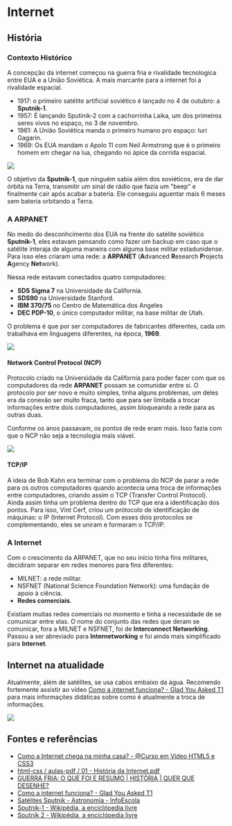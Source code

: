 # Internet

## História

### Contexto Histórico

A concepção da internet começou na guerra fria e rivalidade tecnologica entre EUA e a União Soviética. A mais marcante para a internet foi a rivalidade espacial.

* 1917: o primeiro satélite artificial soviético é lançado no 4 de outubro: a **Sputnik-1**.
* 1957: É lançando Sputinik-2 com a cachorrinha Laika, um dos primeiros seres vivos no espaço, no 3 de novembro.
* 1961: A União Soviética manda o primeiro humano pro espaço: Iuri Gagarin.
* 1969: Os EUA mandam o Apolo 11 com Neil Armstrong que é o primeiro homem em chegar na lua, chegando no ápice da corrida espacial.

<img src="https://www.infoescola.com/wp-content/uploads/2012/02/sputnik.jpg">

O objetivo da **Sputnik-1**, que ninguém sabia além dos soviéticos, era de dar órbita na Terra, transmitir um sinal de rádio que fazia um "beep" e finalmente cair após acabar a bateria. Ele conseguiu aguentar mais 6 meses sem bateria orbitando a Terra.

### A ARPANET

No medo do desconhcimento dos EUA na frente do satélite soviético **Sputnik-1**, eles estavam pensando como fazer um backup em caso que o satélite interaja de alguma maneira com alguma base militar estadunidense. Para isso eles criaram uma rede: a **ARPANET** (**A**dvanced **R**esearch **P**rojects **A**gency **Net**work).

Nessa rede estavam conectados quatro computadores:
* **SDS Sigma 7** na Universidade da California.
* **SDS90** na Universidade Stanford.
* **IBM 370/75** no Centro de Matemática dos Angeles
* **DEC PDP-10**, o único computador militar, na base militar de Utah.

O problema é que por ser computadores de fabricantes diferentes, cada um trabalhava em linguagens diferentes, na época, **1969**.

<img src="https://olhardigital.com.br/uploads/acervo_imagens/2019/10/20191024161532.jpg">

#### Network Control Protocol (NCP)

Protocolo criado na Universidade da California para poder fazer com que os computadores da rede **ARPANET** possam se comunidar entre si.
O protocolo por ser novo e muito simples, tinha alguns problemas, um deles era da conexão ser muito fraca, tanto que para ser limitada a trocar informações entre dois computadores, assim bloqueando a rede para as outras duas.

Conforme os anos passavam, os pontos de rede eram mais. Isso fazia com que o NCP não seja a tecnologia mais viável.

<img src="https://www.poftut.com/wp-content/uploads/2019/09/img_5d7a2640d6e1d.png">

#### TCP/IP

A ideia de Bob Kahn era terminar com o problema do NCP de parar a rede para os outros computadores quando acontecia uma troca de informações entre computadores, criando assim o TCP (Transfer Control Protocol). Ainda assim tinha um problema dentro do TCP que era a identificação dos pontos. Para isso, Vint Cerf, criou um prótocolo de identificação de máquinas: o IP (Internet Protocol).
Com esses dois protocolos se complementando, eles se uniram e formaram o TCP/IP.

### A Internet

Com o crescimento da ARPANET, que no seu início tinha fins militares, decidiram separar em redes menores para fins diferentes:
* MILNET: a rede militar.
* NSFNET (National Science Foundation Network): uma fundação de apoio à ciência.
* **Redes comerciais**.

Existiam muitas redes comerciais no momento e tinha a necessidade de se comunicar entre elas. O nome do conjunto das redes que deram se comunicar, fora a MILNET e NSFNET, foi de **Interconnect Networking**. Passou a ser abreviado para **Internetworking** e foi ainda mais simplificado para **Internet**.

## Internet na atualidade

Atualmente, além de satélites, se usa cabos embaixo da água. Recomendo fortemente assistir ao vídeo [Como a internet funciona? - Glad You Asked T1](https://www.youtube.com/watch?v=TNQsmPf24go&ab_channel=Vox) para mais informações didáticas sobre como é atualmente a troca de informações.

<img src="https://i2.wp.com/securesteve.com/wp-content/uploads/2020/07/submarine_cable_map.png?resize=750%2C571&ssl=1">

## Fontes e referências

* [Como a Internet chega na minha casa? - @Curso em Vídeo HTML5 e CSS3](https://www.youtube.com/watch?v=F74GKCLXUWM)
* [html-css / aulas-pdf / 01 - História da Internet.pdf](https://github.com/gustavoguanabara/html-css/blob/master/aulas-pdf/01%20-%20Hist%C3%B3ria%20da%20Internet.pdf)
* [GUERRA FRIA: O QUE FOI E RESUMO | HISTÓRIA | QUER QUE DESENHE?](https://www.youtube.com/watch?v=cAwsLaO4HGQ&ab_channel=Descomplica)
* [Como a internet funciona? - Glad You Asked T1](https://www.youtube.com/watch?v=TNQsmPf24go&ab_channel=Vox)
* [Satélites Sputnik - Astronomia - InfoEscola](https://www.infoescola.com/astronomia/satelites-sputnik/)
* [Sputnik-1 - Wikipédia, a enciclópedia livre](https://pt.wikipedia.org/wiki/Sputnik-1)
* [Sputnik 2 - Wikipédia, a enciclópedia livre](https://pt.wikipedia.org/wiki/Sputnik_2)